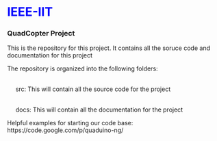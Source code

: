 <h1 style="color:blue"> IEEE-IIT</h1>

<h3> QuadCopter Project </h2>


<p> This is the repository for this project. It contains all the soruce code and documentation for this project </p>

<p> The repository is organized into the following folders:<br>

<br> &nbsp;&nbsp;&nbsp;&nbsp;      src: This will contain all the source code for the project
 
<br> &nbsp;&nbsp;&nbsp;&nbsp;      docs: This will contain all the documentation for the project </p>

 <p>Helpful examples for starting our code base: https://code.google.com/p/quaduino-ng/ </p>
